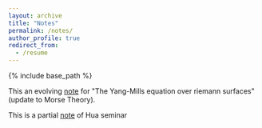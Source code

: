 ```yaml
---
layout: archive
title: "Notes"
permalink: /notes/
author_profile: true
redirect_from:
  - /resume
---
```


{% include base_path %}

This an evolving [note](https://Toxins.github.io/pdfs/NotesforYangmills.pdf) for "The Yang-Mills equation over riemann surfaces"(update to Morse Theory).

This is a partial [note](https://Toxins.github.io/pdfs/huaseminar.pdf) of Hua seminar 
